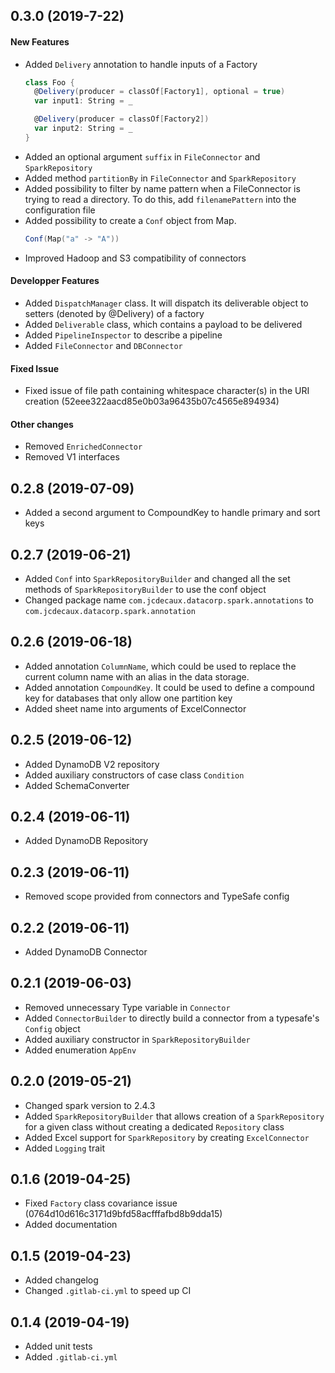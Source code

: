 ## 0.3.0 (2019-7-22)

#### New Features
- Added `Delivery` annotation to handle inputs of a Factory
  ```scala
  class Foo {
    @Delivery(producer = classOf[Factory1], optional = true)
    var input1: String = _
  
    @Delivery(producer = classOf[Factory2])
    var input2: String = _
  }
  ```
- Added an optional argument `suffix` in `FileConnector` and `SparkRepository`
- Added method `partitionBy` in `FileConnector` and `SparkRepository`
- Added possibility to filter by name pattern when a FileConnector is trying to read a directory. 
  To do this, add `filenamePattern` into the configuration file
- Added possibility to create a `Conf` object from Map. 
  ```scala
  Conf(Map("a" -> "A"))
  ```
- Improved Hadoop and S3 compatibility of connectors

#### Developper Features
- Added `DispatchManager` class. It will dispatch its deliverable object to setters (denoted by @Delivery) of a factory
- Added `Deliverable` class, which contains a payload to be delivered
- Added `PipelineInspector` to describe a pipeline
- Added `FileConnector` and `DBConnector`

#### Fixed Issue
- Fixed issue of file path containing whitespace character(s) in the URI creation (52eee322aacd85e0b03a96435b07c4565e894934)

#### Other changes
- Removed `EnrichedConnector`
- Removed V1 interfaces

## 0.2.8 (2019-07-09)
- Added a second argument to CompoundKey to handle primary and sort keys

## 0.2.7 (2019-06-21)
- Added `Conf` into `SparkRepositoryBuilder` and changed all the set methods 
of `SparkRepositoryBuilder` to use the conf object
- Changed package name `com.jcdecaux.datacorp.spark.annotations` to `com.jcdecaux.datacorp.spark.annotation`

## 0.2.6 (2019-06-18)
- Added annotation `ColumnName`, which could be used to replace the current column name 
with an alias in the data storage.
- Added annotation `CompoundKey`. It could be used to define a compound key for databases 
that only allow one partition key
- Added sheet name into arguments of ExcelConnector

## 0.2.5 (2019-06-12)
- Added DynamoDB V2 repository
- Added auxiliary constructors of case class `Condition`
- Added SchemaConverter

## 0.2.4 (2019-06-11)
- Added DynamoDB Repository

## 0.2.3 (2019-06-11)
- Removed scope provided from connectors and TypeSafe config

## 0.2.2 (2019-06-11)
- Added DynamoDB Connector

## 0.2.1 (2019-06-03)
- Removed unnecessary Type variable in `Connector` 
- Added `ConnectorBuilder` to directly build a connector from a typesafe's `Config` object
- Added auxiliary constructor in `SparkRepositoryBuilder`
- Added enumeration `AppEnv`

## 0.2.0 (2019-05-21)
- Changed spark version to 2.4.3
- Added `SparkRepositoryBuilder` that allows creation of a `SparkRepository` for a given class without creating a 
dedicated `Repository` class
- Added Excel support for `SparkRepository` by creating `ExcelConnector`
- Added `Logging` trait

## 0.1.6 (2019-04-25)
- Fixed `Factory` class covariance issue (0764d10d616c3171d9bfd58acfffafbd8b9dda15)
- Added documentation

## 0.1.5 (2019-04-23)
- Added changelog
- Changed `.gitlab-ci.yml` to speed up CI

## 0.1.4 (2019-04-19) 
- Added unit tests
- Added `.gitlab-ci.yml`
